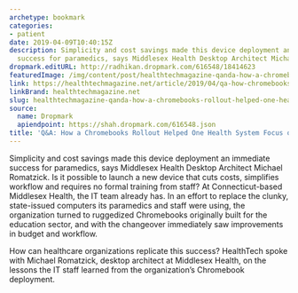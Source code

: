 ```yaml
---
archetype: bookmark
categories:
- patient
date: 2019-04-09T10:40:15Z
description: Simplicity and cost savings made this device deployment an immediate
  success for paramedics, says Middlesex Health Desktop Architect Michael Romatzick.
dropmark.editURL: http://radhikan.dropmark.com/616548/18414623
featuredImage: /img/content/post/healthtechmagazine-qanda-how-a-chromebooks-rollout-helped-one-health-system-focus-on-patient-care.jpg
link: https://healthtechmagazine.net/article/2019/04/qa-how-chromebooks-rollout-helped-one-health-system-focus-patient-care
linkBrand: healthtechmagazine.net
slug: healthtechmagazine-qanda-how-a-chromebooks-rollout-helped-one-health-system-focus-on-patient-care
source:
  name: Dropmark
  apiendpoint: https://shah.dropmark.com/616548.json
title: 'Q&A: How a Chromebooks Rollout Helped One Health System Focus on Patient Care'
---
```

Simplicity and cost savings made this device deployment an immediate success for paramedics, says Middlesex Health Desktop Architect Michael Romatzick. Is it possible to launch a new device that cuts costs, simplifies workflow and requires no formal training from staff? At Connecticut-based Middlesex Health, the IT team already has. In an effort to replace the clunky, state-issued computers its paramedics and staff were using, the organization turned to ruggedized Chromebooks originally built for the education sector, and with the changeover immediately saw improvements in budget and workflow.

How can healthcare organizations replicate this success? HealthTech spoke with Michael Romatzick, desktop architect at Middlesex Health, on the lessons the IT staff learned from the organization’s Chromebook deployment.


